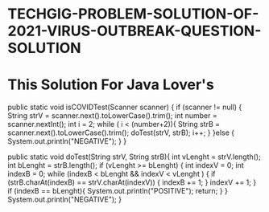 # TECHGIG-PROBLEM-SOLUTION-OF-2021-VIRUS-OUTBREAK-QUESTION-SOLUTION
# This Solution For Java Lover's

public static void isCOVIDTest(Scanner scanner) {
if (scanner != null) {
String strV = scanner.next().toLowerCase().trim();
int number = scanner.nextInt();
int i = 2;
while ( i < (number+2)){
String strB = scanner.next().toLowerCase().trim();
doTest(strV, strB);
i++;
}
}else {
System.out.println("NEGATIVE");
}
}

public static void doTest(String strV, String strB){
int vLenght = strV.length();
int bLenght = strB.length();
if (vLenght >= bLenght) {
int indexV = 0;
int indexB = 0;
while (indexB < bLenght && indexV < vLenght ) {
if (strB.charAt(indexB) == strV.charAt(indexV)) {
indexB += 1;
}
indexV += 1;
}
if (indexB == bLenght){
System.out.println("POSITIVE");
return;
}
}
System.out.println("NEGATIVE");
}
